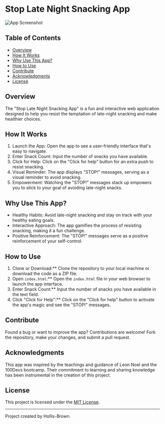 # Stop Late Night Snacking App

![App Screenshot](https://i.imgur.com/qoS7cpD.png)

## Table of Contents

- [Overview](#overview)
- [How It Works](#how-it-works)
- [Why Use This App?](#why-use-this-app)
- [How to Use](#how-to-use)
- [Contribute](#contribute)
- [Acknowledgments](#acknowledgments)
- [License](#license)

## Overview

The "Stop Late Night Snacking App" is a fun and interactive web application designed to help you resist the temptation of late-night snacking and make healthier choices.

## How It Works

1. Launch the App: Open the app to see a user-friendly interface that's easy to navigate.
2. Enter Snack Count: Input the number of snacks you have available.
3. Click for Help: Click on the "Click for help" button for an extra push to resist snacking.
4. Visual Reminder: The app displays "STOP!" messages, serving as a visual reminder to avoid snacking.
5. Empowerment: Watching the "STOP!" messages stack up empowers you to stick to your goal of avoiding late-night snacks.

## Why Use This App?

- Healthy Habits: Avoid late-night snacking and stay on track with your healthy eating goals.
- Interactive Approach: The app gamifies the process of resisting snacking, making it a fun challenge.
- Positive Reinforcement: The "STOP!" messages serve as a positive reinforcement of your self-control.

## How to Use

1. Clone or Download:** Clone the repository to your local machine or download the code as a ZIP file.
2. Open `index.html`:** Open the `index.html` file in your web browser to launch the app interface.
3. Enter Snack Count:** Input the number of snacks you have available in the text field.
4. Click "Click for Help":** Click on the "Click for help" button to activate the app's magic and see the "STOP!" messages.

## Contribute

Found a bug or want to improve the app? Contributions are welcome! Fork the repository, make your changes, and submit a pull request.

## Acknowledgments

This app was inspired by the teachings and guidance of Leon Noel and the 100Devs bootcamp. Their commitment to learning and sharing knowledge has been instrumental in the creation of this project.

## License

This project is licensed under the [MIT License](LICENSE).

---

Project created by Hollis-Brown
